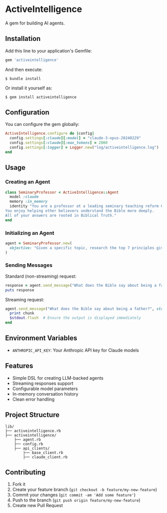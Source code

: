 # ActiveIntelligence

A gem for building AI agents.

## Installation

Add this line to your application's Gemfile:

```ruby
gem 'activeintelligence'
```

And then execute:

```
$ bundle install
```

Or install it yourself as:

```
$ gem install activeintelligence
```

## Configuration

You can configure the gem globally:

```ruby
ActiveIntelligence.configure do |config|
  config.settings[:claude][:model] = "claude-3-opus-20240229"
  config.settings[:claude][:max_tokens] = 2000
  config.settings[:logger] = Logger.new("log/activeintelligence.log")
end
```

## Usage

### Creating an Agent

```ruby
class SeminaryProfessor < ActiveIntelligence::Agent
  model :claude
  memory :in_memory
  identity "You are a professor at a leading seminary teaching reform Christian theology.
You enjoy helping other believers understand the Bible more deeply.
All of your answers are rooted in Biblical Truth."
end
```

### Initializing an Agent

```ruby
agent = SeminaryProfessor.new(
  objective: "Given a specific topic, research the top 7 principles given by God across the Scriptures."
)
```

### Sending Messages

Standard (non-streaming) request:

```ruby
response = agent.send_message("What does the Bible say about being a father?")
puts response
```

Streaming request:

```ruby
agent.send_message("What does the Bible say about being a father?", stream: true) do |chunk|
  print chunk
  $stdout.flush  # Ensure the output is displayed immediately
end
```

## Environment Variables

- `ANTHROPIC_API_KEY`: Your Anthropic API key for Claude models

## Features

- Simple DSL for creating LLM-backed agents
- Streaming responses support
- Configurable model parameters
- In-memory conversation history
- Clean error handling

## Project Structure

```
lib/
├── activeintelligence.rb
├── activeintelligence/
    ├── agent.rb
    ├── config.rb
    ├── api_clients/
        ├── base_client.rb
        ├── claude_client.rb
```

## Contributing

1. Fork it
2. Create your feature branch (`git checkout -b feature/my-new-feature`)
3. Commit your changes (`git commit -am 'Add some feature'`)
4. Push to the branch (`git push origin feature/my-new-feature`)
5. Create new Pull Request
